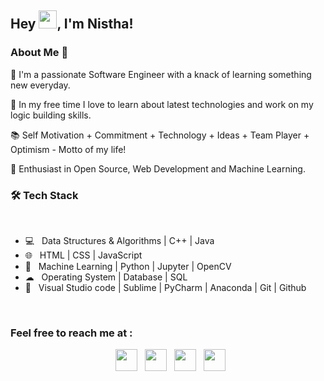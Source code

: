 ## Hey <img src="https://github.com/TheDudeThatCode/TheDudeThatCode/blob/master/Assets/Hi.gif" width="29px">, I'm Nistha!
<h3> About Me  🚀 </h3>
<p>
  🔭 I'm a passionate Software Engineer with a knack of learning something new everyday.
</p><p>
  📎 In my free time I love to learn about latest technologies and work on my logic building skills.
</p><p>
  📚 Self Motivation + Commitment + Technology + Ideas + Team Player + Optimism - Motto of my life!
</p><p>🌱 Enthusiast in Open Source, Web Development and Machine Learning.</p>
<h3>🛠 Tech Stack</h3>


<br>

- 💻  &nbsp; Data Structures & Algorithms | C++ | Java   
- 🌐  &nbsp; HTML | CSS | JavaScript
- 🐍  &nbsp; Machine Learning | Python | Jupyter | OpenCV
- ☁  &nbsp; Operating System | Database | SQL
- 🔧  &nbsp; Visual Studio code | Sublime | PyCharm | Anaconda | Git | Github


</br>

<h3> Feel free to reach me at : </h3>

<p align="center">
&nbsp;  <a href="https://www.linkedin.com/in/nistha-gupta/"><img width="35px" src="https://cdn.jsdelivr.net/npm/simple-icons@v3/icons/linkedin.svg"/></a>
&nbsp;  <a href="https://twitter.com/NisthaGupta7"><img width="35px" src="https://cdn.jsdelivr.net/npm/simple-icons@v3/icons/twitter.svg"/></a>
&nbsp;  <a href="mailto:nisthagupta9@gmail.com"><img width="35px" src="https://cdn.jsdelivr.net/npm/simple-icons@v3/icons/gmail.svg"/></a>
&nbsp;  <a href="https://nisthagupta.medium.com/"><img width="35px" src="https://cdn.jsdelivr.net/npm/simple-icons@v3/icons/medium.svg"/></a>
